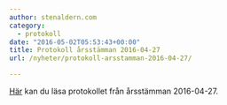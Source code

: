 ```yaml
---
author: stenaldern.com
category:
  - protokoll
date: "2016-05-02T05:53:43+00:00"
title: Protokoll årsstämman 2016-04-27
url: /nyheter/protokoll-arsstamman-2016-04-27/

---
```

[Här](/wp-content/uploads/2016/05/Protokoll_Stamman_2016-04-27.pdf "Protokoll") kan du läsa protokollet från årsstämman 2016-04-27.
